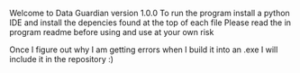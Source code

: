 Welcome to Data Guardian version 1.0.0
To run the program install a python IDE and install the depencies found at the top of each file
Please read the in program readme before using and use at your own risk

Once I figure out why I am getting errors when I build it into an .exe I will include it in the repository :)


